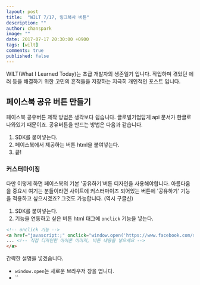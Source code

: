 ```yaml
---
layout: post
title:  "WILT 7/17, 링크복사 버튼"
description: ""
author: chanspark
image: ""
date: 2017-07-17 20:30:00 +0900
tags: [wilt]
comments: true
published: false
---
```


WILT(What I Learned Today)는 초급 개발자의 생존일기 입니다. 작업하며 겪었던 에러 등을 해결하기 위한 고민의 흔적들을 저장하는 지극히 개인적인 포스트 입니다. 


## 페이스북 공유 버튼 만들기
페이스북 공유버튼 제작 방법은 생각보다 쉽습니다. 글로벌기업답게 api 문서가 한글로 나와있기 때문이죠. 공유버튼을 만드는 방법은 다음과 같습니다.
1. SDK를 붙여넣는다.
2. 페이스북에서 제공하는 버튼 html을 붙여넣는다.
3. 끝!

### 커스터마이징
다만 이렇게 하면 페이스북의 기본 '공유하기'버튼 디자인을 사용해야합니다. 아름다움을 중요시 여기는 분들이라면 사이트에 커스터마이즈 되어있는 버튼에 '공유하기' 기능을 적용하고 싶으시겠죠? 그것도 가능합니다. (역시 구글신)
1. SDK를 붙여넣는다.
2. 기능을 연동하고 싶은 버튼 html 태그에 `onclick` 기능을 넣는다.

``` html
<!-- onclick 기능 -->
<a href="javascript:;" onclick="window.open('https://www.facebook.com/sharer/sharer.php?u='+encodeURIComponent('공유-하고-싶은-URL'),'facebook-share-dialog','width=626,height=436'); return false;" >
... <!-- 직접 디자인한 아이콘 이미지, 버튼 내용을 넣으세요 -->
</a> 
```
간략한 설명을 넣겠습니다.
- `window.open`는 새로운 브라우저 창을 엽니다.
- ``

